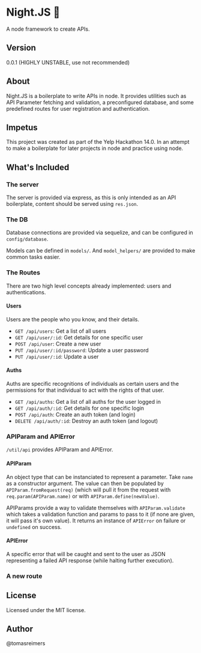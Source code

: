 # Night.JS 🌙

A node framework to create APIs.

## Version

0.0.1 (HIGHLY UNSTABLE, use not recommended)

## About

Night.JS is a boilerplate to write APIs in node. It provides utilities such as API Parameter fetching and validation, a preconfigured database, and some predefined routes for user registration and authentication.

## Impetus

This project was created as part of the Yelp Hackathon 14.0. In an attempt to make a boilerplate for later projects in node and practice using node.

## What's Included

### The server

The server is provided via express, as this is only intended as an API boilerplate, content should be served using `res.json`.

### The DB

Database connections are provided via sequelize, and can be configured in `config/database`.

Models can be defined in `models/`. And `model_helpers/` are provided to make common tasks easier.

### The Routes

There are two high level concepts already implemented: users and authentications.

#### Users

Users are the people who you know, and their details.

 - `GET /api/users`: Get a list of all users
 - `GET /api/user/:id`: Get details for one specific user
 - `POST /api/user`: Create a new user
 - `PUT /api/user/:id/password`: Update a user password
 - `PUT /api/user/:id`: Update a user

#### Auths

Auths are specific recognitions of individuals as certain users and the permissions for that individual to act with the rights of that user.

 - `GET /api/auths`: Get a list of all auths for the user logged in
 - `GET /api/auth/:id`: Get details for one specific login
 - `POST /api/auth`: Create an auth token (and login)
 - `DELETE /api/auth/:id`: Destroy an auth token (and logout)

### APIParam and APIError

`/util/api` provides APIParam and APIError.

#### APIParam

An object type that can be instanciated to represent a parameter. Take `name` as a constructor argument. The value can then be populated by `APIParam.fromRequest(req)` (which will pull it from the request with `req.param(APIParam.name)` or with `APIParam.define(newValue)`.

APIParams provide a way to validate themselves with `APIParam.validate` which takes a validation function and params to pass to it (if none are given, it will pass it's own value). It returns an instance of `APIError` on failure or `undefined` on success.

#### APIError

A specific error that will be caught and sent to the user as JSON representing a failed API response (while halting further execution).

### A new route

## License

Licensed under the MIT license.

## Author

@tomasreimers